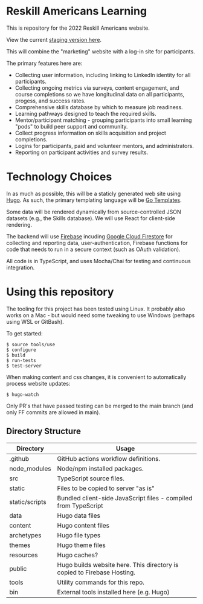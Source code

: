 # Reskill Americans Learning

This is repository for the 2022 Reskill Americans website.

View the current [staging version here](https://reskill-learning.web.app/).

This will combine the "marketing" website with a log-in site for participants.

The primary features here are:

- Collecting user information, including linking to LinkedIn identity
  for all participants.
- Collecting ongoing metrics via surveys, content engagement, and course
  completions so we have longitudinal data on all participants, progess, and
  success rates.
- Comprehensive skills database by which to measure job readiness.
- Learning pathways designed to teach the required skills.
- Mentor/participant matching - grouping participants into small learning
  "pods" to build peer support and community.
- Collect progress information on skills acquisition and project completions.
- Logins for participants, paid and volunteer mentors, and administrators.
- Reporting on participant activities and survey results.

# Technology Choices

In as much as possible, this will be a staticly generated web site using
[Hugo](https://gohugo.io/). As such, the primary templating language will be
[Go Templates](https://pkg.go.dev/text/template).

Some data will be rendered dynamically from source-controlled JSON datasets
(e.g., the Skills database).  We will use React for client-side rendering.

The backend will use [Firebase](https://firebase.google.com/) incuding
[Google Cloud Firestore](https://firebase.google.com/docs/firestore) for
collecting and reporting data, user-authentication, Firebase functions for code
that needs to run in a secure context (such as OAuth validation).

All code is in TypeScript, and uses Mocha/Chai for testing and continuous
integration.

# Using this repository

The tooling for this project has been tested using Linux.  It probably also
works on a Mac - but would need some tweaking to use Windows (perhaps using WSL
or GitBash).

To get started:

```
$ source tools/use
$ configure
$ build
$ run-tests
$ test-server
```

When making content and css changes, it is convenient to automatically process
website updates:

```
$ hugo-watch
```

Only PR's that have passed testing can be merged to the main
branch (and only FF commits are allowed in main).

## Directory Structure

| Directory | Usage |
--- | --- |
| .github | GitHub actions workflow definitions. |
| node_modules | Node/npm installed packages. |
| src | TypeScript source files. |
| static | Files to be copied to server "as is" |
| static/scripts | Bundled client-side JavaScript files - compiled from TypeScript |
| data | Hugo data files |
| content | Hugo content files |
| archetypes | Hugo file types |
| themes | Hugo theme files |
| resources | Hugo caches? |
| public | Hugo builds website here.  This directory is copied to Firebase Hosting. |
| tools | Utility commands for this repo. |
| bin | External tools installed here (e.g. Hugo) |
